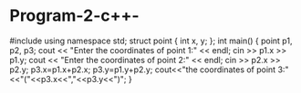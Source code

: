 # Program-2-c++-

#include <iostream>
using namespace std;
struct point
{
    int x, y;
}; 
int main()
{
    point p1, p2, p3;
    cout << "Enter the coordinates of point 1:" << endl;
    cin >> p1.x >> p1.y;
    cout << "Enter the coordinates of point 2:" << endl;
    cin >> p2.x >> p2.y;
    p3.x=p1.x+p2.x;
    p3.y=p1.y+p2.y;
    cout<<"the coordinates of point 3:"<<"("<<p3.x<<","<<p3.y<<")";
}
